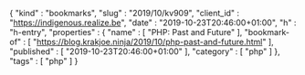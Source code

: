 {
  "kind" : "bookmarks",
  "slug" : "2019/10/kv909",
  "client_id" : "https://indigenous.realize.be",
  "date" : "2019-10-23T20:46:00+01:00",
  "h" : "h-entry",
  "properties" : {
    "name" : [ "PHP: Past and Future" ],
    "bookmark-of" : [ "https://blog.krakjoe.ninja/2019/10/php-past-and-future.html" ],
    "published" : [ "2019-10-23T20:46:00+01:00" ],
    "category" : [ "php" ]
  },
  "tags" : [ "php" ]
}
